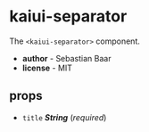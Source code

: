 # kaiui-separator 

The `<kaiui-separator>` component. 

- **author** - Sebastian Baar 
- **license** - MIT 

## props 

- `title` ***String*** (*required*) 

